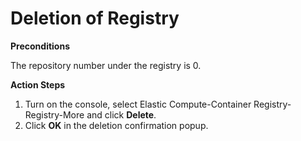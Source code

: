 # Deletion of Registry

**Preconditions**

The repository number under the registry is 0.

**Action Steps**

 1. Turn on the console, select Elastic Compute-Container Registry-Registry-More and click **Delete**.
 2. Click **OK** in the deletion confirmation popup.